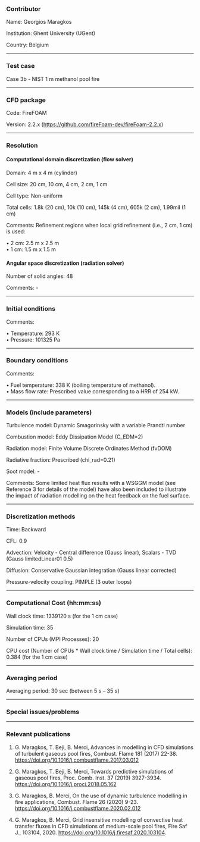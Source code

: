 ### Contributor
Name: Georgios Maragkos

Institution: Ghent University (UGent)

Country: Belgium

------------------

### Test case

Case 3b - NIST 1 m methanol pool fire

------------------

### CFD package
Code: FireFOAM

Version: 2.2.x (https://github.com/fireFoam-dev/fireFoam-2.2.x)

------------------

### Resolution

#### Computational domain discretization (flow solver)
Domain: 4 m x 4 m (cylinder)

Cell size: 20 cm, 10 cm, 4 cm, 2 cm, 1 cm

Cell type: Non-uniform

Total cells: 1.8k (20 cm), 10k (10 cm), 145k (4 cm), 605k (2 cm), 1.99mil (1 cm)

Comments: Refinement regions when local grid refinement (i.e., 2 cm, 1 cm) is used:

• 2 cm: 2.5 m x 2.5 m  
• 1 cm: 1.5 m x 1.5 m 
 
#### Angular space discretization (radiation solver)
Number of solid angles: 48

Comments: -

------------------

### Initial conditions
Comments:

• Temperature: 293 K  
• Pressure: 101325 Pa

------------------

### Boundary conditions
Comments: 

• Fuel temperature: 338 K (boiling temperature of methanol).  
• Mass flow rate: Prescribed value corresponding to a HRR of 254 kW.

------------------

### Models (include parameters)
Turbulence model: Dynamic Smagorinsky with a variable Prandtl number

Combustion model: Eddy Dissipation Model (C_EDM=2)

Radiation model: Finite Volume Discrete Ordinates Method (fvDOM)

Radiative fraction: Prescribed (chi_rad=0.21)

Soot model: -

Comments: Some limited heat flux results with a WSGGM model (see Reference 3 for details of the model) have also been included to illustrate the impact of radiation modelling on the heat feedback on the fuel surface.

------------------

### Discretization methods
Time: Backward

CFL: 0.9

Advection: Velocity - Central difference (Gauss linear), Scalars - TVD (Gauss limitedLinear01 0.5)

Diffusion: Conservative Gaussian integration (Gauss linear corrected)

Pressure-velocity coupling: PIMPLE (3 outer loops)

------------------

### Computational Cost (hh:mm:ss)
Wall clock time: 1339120 s (for the 1 cm case)

Simulation time: 35

Number of CPUs (MPI Processes): 20

CPU cost (Number of CPUs * Wall clock time / Simulation time / Total cells): 0.384 (for the 1 cm case)

------------------

### Averaging period

Averaging period: 30 sec (between 5 s – 35 s)

------------------

### Special issues/problems

------------------

### Relevant publications

1. G. Maragkos, T. Beji, B. Merci, Advances in modelling in CFD simulations of turbulent gaseous pool fires, Combust. Flame 181 (2017) 22-38. https://doi.org/10.1016/j.combustflame.2017.03.012

2. G. Maragkos, T. Beji, B. Merci, Towards predictive simulations of gaseous pool fires, Proc. Comb. Inst. 37 (2019) 3927-3934. https://doi.org/10.1016/j.proci.2018.05.162

3. G. Maragkos, B. Merci, On the use of dynamic turbulence modelling in fire applications, Combust. Flame 26 (2020) 9-23. https://doi.org/10.1016/j.combustflame.2020.02.012

4. G. Maragkos, B. Merci, Grid insensitive modelling of convective heat transfer fluxes in CFD simulations of medium-scale pool fires, Fire Saf J., 103104, 2020. https://doi.org/10.1016/j.firesaf.2020.103104.

